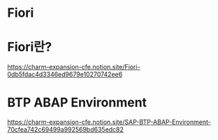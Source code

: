 # Fiori

# Fiori란?
https://charm-expansion-cfe.notion.site/Fiori-0db5fdac4d3346ed9679e10270742ee6

# BTP ABAP Environment
https://charm-expansion-cfe.notion.site/SAP-BTP-ABAP-Environment-70cfea742c69499a992569bd635edc82